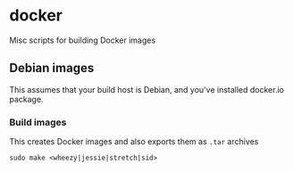 # docker
Misc scripts for building Docker images

## Debian images
This assumes that your build host is Debian, and you've installed docker.io package.

### Build images
This creates Docker images and also exports them as `.tar` archives

    sudo make <wheezy|jessie|stretch|sid>


